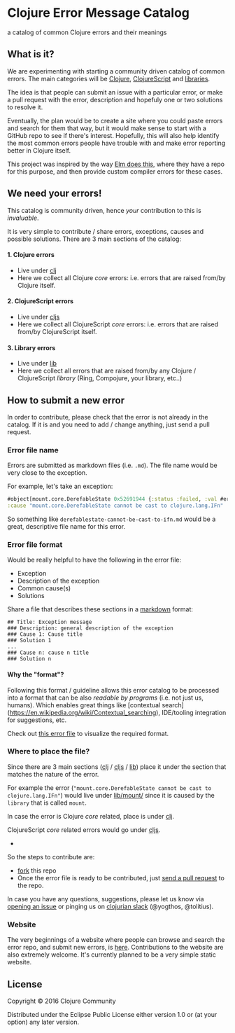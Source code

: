 # Clojure Error Message Catalog

a catalog of common Clojure errors and their meanings

## What is it?

We are experimenting with starting a community driven catalog of common errors. The main categories will be [Clojure](clj/), [ClojureScript](cljs/) and [libraries](/lib).

The idea is that people can submit an issue with a particular error, or make a pull request with the error, description and hopefuly one or two solutions to resolve it.

Eventually, the plan would be to create a site where you could paste errors and search for them that way, but it would make sense to start with a GitHub repo to see if there's interest. Hopefully, this will also help identify the most common errors people have trouble with and make error reporting better in Clojure itself.

This project was inspired by the way [Elm does this](https://github.com/elm-lang/error-message-catalog), where they have a repo for this purpose, and then provide custom compiler errors for these cases.

## We need your errors!

This catalog is community driven, hence _your_ contribution to this is _invaluable_.

It is very simple to contribute / share errors, exceptions, causes and possible solutions.
There are 3 main sections of the catalog:

#### 1. Clojure errors

* Live under [clj](clj/)
* Here we collect all Clojure _core_ errors: i.e. errors that are raised from/by Clojure itself.

#### 2. ClojureScript errors

* Live under [cljs](cljs/)
* Here we collect all ClojureScript _core_ errors: i.e. errors that are raised from/by ClojureScript itself.

#### 3. Library errors

* Live under [lib](lib/)
* Here we collect all errors that are raised from/by any Clojure / ClojureScript _library_ (Ring, Compojure, your library, etc..)

## How to submit a new error

In order to contribute, please check that the error is not already in the catalog.
If it is and you need to add / change anything, just send a pull request.

### Error file name

Errors are submitted as markdown files (i.e. `.md`). The file name would be very close to the exception.

For example, let's take an exception:

```clojure
#object[mount.core.DerefableState 0x52691944 {:status :failed, :val #error {
:cause "mount.core.DerefableState cannot be cast to clojure.lang.IFn"
```

So something like `derefablestate-cannot-be-cast-to-ifn.md` would be a great, descriptive file name for this error.

### Error file format

Would be really helpful to have the following in the error file:

* Exception
* Description of the exception
* Common cause(s)
* Solutions

Share a file that describes these sections in a  [markdown](https://github.com/adam-p/markdown-here/wiki/Markdown-Cheatsheet) format:

```
## Title: Exception message
### Description: general description of the exception
### Cause 1: Cause title
### Solution 1
...
### Cause n: cause n title
### Solution n
```

#### Why the "format"?

Following this format / guideline allows this error catalog to be processed into a format that can be also _readable by programs_ (i.e. not just us, humans). Which enables great things like [contextual search] (https://en.wikipedia.org/wiki/Contextual_searching), IDE/tooling integration for suggestions, etc.

Check out [this error file](lib/clj/java-lang-boolean-cannot-be-cast-to-clojure-lang-symbol.md) to visualize the required format.

### Where to place the file?

Since there are 3 main sections ([clj](clj/) / [cljs](cljs/) / [lib](/lib)) place it under the section that matches the nature of the error.

For example the error (`"mount.core.DerefableState cannot be cast to clojure.lang.IFn"`) would live under [lib/mount/](lib/mount/)
since it is caused by the `library` that is called `mount`.

In case the error is Clojure _core_ related, place is under [clj](clj/).

ClojureScript _core_ related errors would go under [cljs](cljs/).

-

So the steps to contribute are:

* [fork](https://help.github.com/articles/fork-a-repo/) this repo
* Once the error file is ready to be contributed, just [send a pull request](https://help.github.com/articles/creating-a-pull-request/) to the repo.

In case you have any questions, suggestions, please let us know via [opening an issue](https://github.com/yogthos/clojure-error-message-catalog/issues) or
pinging us on [clojurian slack](http://clojurians.net/) (@yogthos, @tolitius).

### Website

The very beginnings of a website where people can browse and search the error repo, and submit new errors, is [here](https://github.com/eggsyntax/clojure-error-website). Contributions to the website are also extremely welcome. It's currently planned to be a very simple static website.

## License

Copyright © 2016 Clojure Community

Distributed under the Eclipse Public License either version 1.0 or (at your option) any later version.
